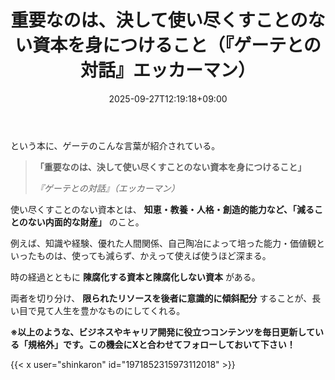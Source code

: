 ﻿---
title: "重要なのは、決して使い尽くすことのない資本を身につけること（『ゲーテとの対話』エッカーマン）"
date: 2025-09-27T12:19:18+09:00
draft: false
---

という本に、ゲーテのこんな言葉が紹介されている。

> **「重要なのは、決して使い尽くすことのない資本を身につけること」**
> 
> *『ゲーテとの対話』（エッカーマン）*

使い尽くすことのない資本とは、 **知恵・教養・人格・創造的能力など、「減ることのない内面的な財産」** のこと。



例えば、知識や経験、優れた人間関係、自己陶冶によって培った能力・価値観といったものは、使っても減らず、かえって使えば使うほど深まる。

時の経過とともに **陳腐化する資本と陳腐化しない資本** がある。

両者を切り分け、 **限られたリソースを後者に意識的に傾斜配分** することが、長い目で見て人生を豊かなものにしてくれる。



**※以上のような、ビジネスやキャリア開発に役立つコンテンツを毎日更新している「規格外」です。この機会にXと合わせてフォローしておいて下さい！**



{{< x user="shinkaron" id="1971852315973112018" >}}